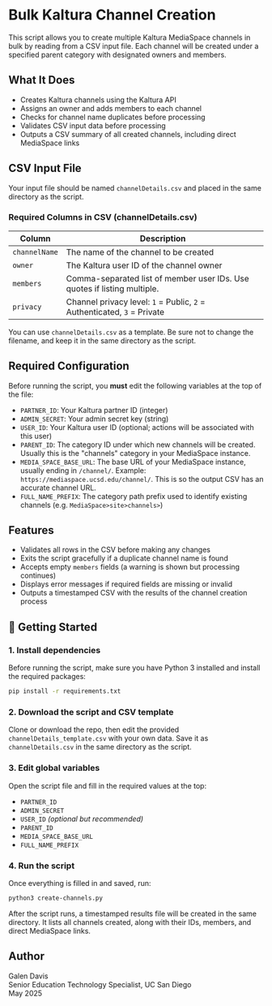 # Bulk Kaltura Channel Creation

This script allows you to create multiple Kaltura MediaSpace channels in bulk by reading from a CSV input file. Each channel will be created under a specified parent category with designated owners and members.

## What It Does

* Creates Kaltura channels using the Kaltura API
* Assigns an owner and adds members to each channel
* Checks for channel name duplicates before processing
* Validates CSV input data before processing
* Outputs a CSV summary of all created channels, including direct MediaSpace links

## CSV Input File

Your input file should be named `channelDetails.csv` and placed in the same
directory as the script.

### Required Columns in CSV (channelDetails.csv)

| Column        | Description                                                              |
| ------------- | ------------------------------------------------------------------------ |
| `channelName` | The name of the channel to be created                                    |
| `owner`       | The Kaltura user ID of the channel owner                                 |
| `members`     | Comma-separated list of member user IDs. Use quotes if listing multiple. |
| `privacy`     | Channel privacy level: `1` = Public, `2` = Authenticated, `3` = Private  |

You can use `channelDetails.csv` as a template. Be sure not to change the filename, and keep it in the same directory as the script.

## Required Configuration

Before running the script, you **must** edit the following variables at the top of the file:

* `PARTNER_ID`: Your Kaltura partner ID (integer)
* `ADMIN_SECRET`: Your admin secret key (string)
* `USER_ID`: Your Kaltura user ID (optional; actions will be associated with this user)
* `PARENT_ID`: The category ID under which new channels will be created. Usually this is the "channels" category in your MediaSpace instance.
* `MEDIA_SPACE_BASE_URL`: The base URL of your MediaSpace instance, usually ending in `/channel/`. Example: `https://mediaspace.ucsd.edu/channel/`. This is so the output CSV has an accurate channel URL.
* `FULL_NAME_PREFIX`: The category path prefix used to identify existing channels (e.g. `MediaSpace>site>channels>`)

## Features

* Validates all rows in the CSV before making any changes
* Exits the script gracefully if a duplicate channel name is found
* Accepts empty `members` fields (a warning is shown but processing continues)
* Displays error messages if required fields are missing or invalid
* Outputs a timestamped CSV with the results of the channel creation process

## 🦖 Getting Started

### 1. Install dependencies

Before running the script, make sure you have Python 3 installed and install the required packages:

```bash
pip install -r requirements.txt
```

### 2. Download the script and CSV template

Clone or download the repo, then edit the provided `channelDetails_template.csv` with your own data. Save it as `channelDetails.csv` in the same directory as the script.

### 3. Edit global variables

Open the script file and fill in the required values at the top:

* `PARTNER_ID`
* `ADMIN_SECRET`
* `USER_ID` *(optional but recommended)*
* `PARENT_ID`
* `MEDIA_SPACE_BASE_URL`
* `FULL_NAME_PREFIX`

### 4. Run the script

Once everything is filled in and saved, run:

```bash
python3 create-channels.py
```

After the script runs, a timestamped results file will be created in the same directory. It lists all channels created, along with their IDs, members, and direct MediaSpace links.

## Author

Galen Davis  
Senior Education Technology Specialist, UC San Diego  
May 2025
